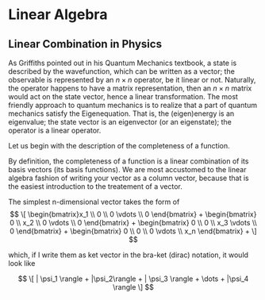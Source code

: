 # Linear Algebra

## Linear Combination in Physics
As Griffiths pointed out in his Quantum Mechanics textbook, a state is described by the wavefunction, which can be written as a vector; the observable is represented by an $n\times n$ operator, be it linear or not. Naturally, the operator happens to have a matrix representation, then an $n\times n$ matrix would act on the state vector, hence a linear transformation. The most friendly approach to quantum mechanics is to realize that a part of quantum mechanics satisfy the Eigenequation. That is, the (eigen)energy is an eigenvalue; the state vector is an eigenvector (or an eigenstate); the operator is a linear operator.

Let us begin with the description of the completeness of a function. 

By definition, the completeness of a function is a linear combination of its basis vectors (its basis functions). We are most accustomed to the linear algebra fashion of writing your vector as a column vector, because that is the easiest introduction to the treatement of a vector. 

The simplest n-dimensional vector takes the form of
$$
\[
    \begin{bmatrix}x_1 \\ 0   \\ 0   \vdots \\ 0   \end{bmatrix} + 
    \begin{bmatrix}  0 \\ x_2 \\ 0   \vdots \\ 0   \end{bmatrix} + 
    \begin{bmatrix}  0 \\ 0   \\ x_3 \vdots \\ 0   \end{bmatrix} + 
    \begin{bmatrix}  0 \\ 0   \\ 0   \vdots \\ x_n \end{bmatrix} + 
\]
$$ 

which, if I write them as ket vector in the bra-ket (dirac) notation, it would look like

$$
\[
    | \psi_1 \rangle + |\psi_2\rangle 
    + | \psi_3 \rangle + \dots + |\psi_4 \rangle
\]
$$
